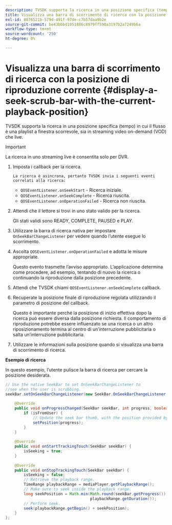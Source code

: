 ```yaml
---
description: TVSDK supporta la ricerca in una posizione specifica (tempo) in cui il flusso è una playlist a finestra scorrevole, sia in streaming video on-demand (VOD) che live.
title: Visualizza una barra di scorrimento di ricerca con la posizione di riproduzione corrente
exl-id: 8076521b-579d-491f-97de-c7b57daa9b2e
source-git-commit: be43bbbd1051886c8979ff590a3197b2a7249b6a
workflow-type: tm+mt
source-wordcount: '250'
ht-degree: 0%

---
```


# Visualizza una barra di scorrimento di ricerca con la posizione di riproduzione corrente {#display-a-seek-scrub-bar-with-the-current-playback-position}

TVSDK supporta la ricerca in una posizione specifica (tempo) in cui il flusso è una playlist a finestra scorrevole, sia in streaming video on-demand (VOD) che live.

>[!IMPORTANT]
>
>La ricerca in uno streaming live è consentita solo per DVR.

1. Imposta i callback per la ricerca.

       La ricerca è asincrona, pertanto TVSDK invia i seguenti eventi correlati alla ricerca:
   
   * `QOSEventListener.onSeekStart` - Ricerca iniziale.
   * `QOSEventListener.onSeekComplete` - Ricerca riuscita.
   * `QOSEventListener.onOperationFailed` - Ricerca non riuscita.

1. Attendi che il lettore si trovi in uno stato valido per la ricerca.

   Gli stati validi sono READY, COMPLETE, PAUSED e PLAY.

1. Utilizzare la barra di ricerca nativa per impostare `OnSeekBarChangeListener` per vedere quando l’utente esegue lo scorrimento.
1. Ascolta `QOSEventListener.onOperationFailed` e adotta le misure appropriate.

   Questo evento trasmette l’avviso appropriato. L’applicazione determina come procedere, ad esempio, tentando di nuovo la ricerca o continuando la riproduzione dalla posizione precedente.

1. Attendi che TVSDK chiami `QOSEventListener.onSeekComplete` callback.
1. Recuperate la posizione finale di riproduzione regolata utilizzando il parametro di posizione del callback.

   Questo è importante perché la posizione di inizio effettiva dopo la ricerca può essere diversa dalla posizione richiesta. Il comportamento di riproduzione potrebbe essere influenzato se una ricerca o un altro riposizionamento termina al centro di un’interruzione pubblicitaria o salta un’interruzione pubblicitaria.

1. Utilizzare le informazioni sulla posizione quando si visualizza una barra di scorrimento di ricerca.

<!--<a id="example_9657AA855B6A4355B0E7D854596FFB54"></a>-->

**Esempio di ricerca**

In questo esempio, l’utente pulisce la barra di ricerca per cercare la posizione desiderata.

```java
// Use the native SeekBar to set OnSeekBarChangeListener to  
//see when the user is scrubbing. 
seekBar.setOnSeekBarChangeListener(new SeekBar.OnSeekBarChangeListener() { 
 
    @Override 
    public void onProgressChanged(SeekBar seekBar, int progress, boolean isFromUser) { 
        if (isFromUser) {  
            // Update the seek bar thumb, with the position provided by the user. 
            setPosition(progress); 
        } 
    } 
 
    @Override 
    public void onStartTrackingTouch(SeekBar seekBar) { 
        isSeeking = true; 
    } 
 
    @Override 
    public void onStopTrackingTouch(SeekBar seekBar) { 
        isSeeking = false; 
        // Retrieve the playback range. 
        TimeRange playbackRange = mediaPlayer.getPlaybackRange(); 
        // Make sure to seek inside the playback range. 
        long seekPosition = Math.min(Math.round(seekBar.getProgress()),  
                                     playbackRange.getDuration()); 
        // Perform seek. 
        seek(playbackRange.getBegin() + seekPosition); 
    } 
}; 
```
